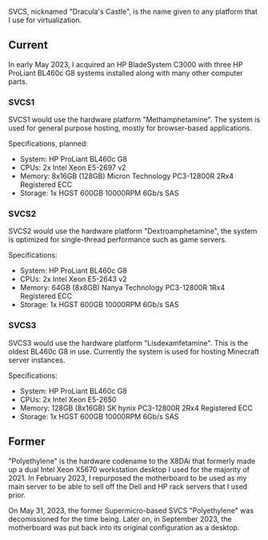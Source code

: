 SVCS, nicknamed "Dracula's Castle", is the name given to any platform that I use for virtualization.

## Current
In early May 2023, I acquired an HP BladeSystem C3000 with three HP ProLiant BL460c G8 systems installed along with many other computer parts.

### SVCS1
SVCS1 would use the hardware platform "Methamphetamine". The system is used for general purpose hosting, mostly for browser-based applications.

Specifications, planned:

- System: HP ProLiant BL460c G8
- CPUs: 2x Intel Xeon E5-2697 v2
- Memory: 8x16GB (128GB) Micron Technology PC3-12800R 2Rx4 Registered ECC
- Storage: 1x HGST 600GB 10000RPM 6Gb/s SAS

### SVCS2
SVCS2 would use the hardware platform "Dextroamphetamine", the system is optimized for single-thread performance such as game servers.

Specifications:

- System: HP ProLiant BL460c G8
- CPUs: 2x Intel Xeon E5-2643 v2
- Memory: 64GB (8x8GB) Nanya Technology PC3-12800R 1Rx4 Registered ECC
- Storage: 1x HGST 600GB 10000RPM 6Gb/s SAS

### SVCS3
SVCS3 would use the hardware platform "Lisdexamfetamine". This is the oldest BL460c G8 in use. Currently the system is used for hosting Minecraft server instances.

Specifications:

- System: HP ProLiant BL460c G8
- CPUs: 2x Intel Xeon E5-2650
- Memory: 128GB (8x16GB) SK hynix PC3-12800R 2Rx4 Registered ECC
- Storage: 1x HGST 600GB 10000RPM 6Gb/s SAS

## Former
"Polyethylene" is the hardware codename to the X8DAi that formerly made up a dual Intel Xeon X5670 workstation desktop I used for the majority of 2021. In February 2023, I repurposed the motherboard to be used as my main server to be able to sell off the Dell and HP rack servers that I used prior.

On May 31, 2023, the former Supermicro-based SVCS "Polyethylene" was decomissioned for the time being. Later on, in September 2023, the motherboard was put back into its original configuration as a desktop.